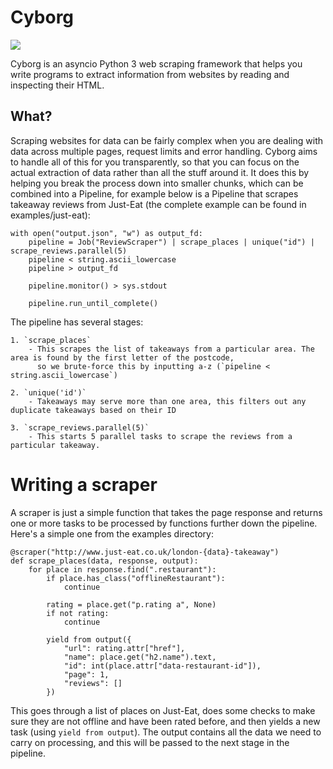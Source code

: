 # Cyborg

[![](https://travis-ci.org/orf/cyborg.svg)](https://travis-ci.org/orf/cyborg)

Cyborg is an asyncio Python 3 web scraping framework that helps you write programs to extract information
from websites by reading and inspecting their HTML.

## What?

Scraping websites for data can be fairly complex when you are dealing with data across multiple pages, request limits
and error handling. Cyborg aims to handle all of this for you transparently, so that you can focus on the actual
extraction of data rather than all the stuff around it. It does this by helping you break the process down into
smaller chunks, which can be combined into a Pipeline, for example below is a Pipeline that scrapes takeaway
reviews from Just-Eat (the complete example can be found in examples/just-eat):

    with open("output.json", "w") as output_fd:
        pipeline = Job("ReviewScraper") | scrape_places | unique("id") | scrape_reviews.parallel(5)
        pipeline < string.ascii_lowercase
        pipeline > output_fd

        pipeline.monitor() > sys.stdout

        pipeline.run_until_complete()


The pipeline has several stages:

    1. `scrape_places`
        - This scrapes the list of takeaways from a particular area. The area is found by the first letter of the postcode,
          so we brute-force this by inputting a-z (`pipeline < string.ascii_lowercase`)

    2. `unique('id')`
        - Takeaways may serve more than one area, this filters out any duplicate takeaways based on their ID

    3. `scrape_reviews.parallel(5)`
        - This starts 5 parallel tasks to scrape the reviews from a particular takeaway.


# Writing a scraper

A scraper is just a simple function that takes the page response and returns one or more tasks to be processed by
functions further down the pipeline. Here's a simple one from the examples directory:

    @scraper("http://www.just-eat.co.uk/london-{data}-takeaway")
    def scrape_places(data, response, output):
        for place in response.find(".restaurant"):
            if place.has_class("offlineRestaurant"):
                continue

            rating = place.get("p.rating a", None)
            if not rating:
                continue

            yield from output({
                "url": rating.attr["href"],
                "name": place.get("h2.name").text,
                "id": int(place.attr["data-restaurant-id"]),
                "page": 1,
                "reviews": []
            })

This goes through a list of places on Just-Eat, does some checks to make sure they are not offline and have been rated
before, and then yields a new task (using `yield from output`). The output contains all the data we need to carry on
processing, and this will be passed to the next stage in the pipeline.